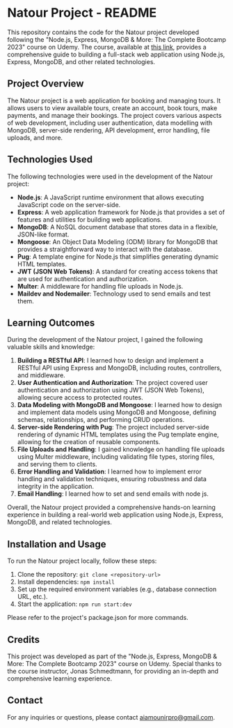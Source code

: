 # Natour Project - README

This repository contains the code for the Natour project developed following the "Node.js, Express, MongoDB & More: The Complete Bootcamp 2023" course on Udemy. The course, available at [this link](https://www.udemy.com/course/nodejs-express-mongodb-bootcamp/), provides a comprehensive guide to building a full-stack web application using Node.js, Express, MongoDB, and other related technologies.

## Project Overview

The Natour project is a web application for booking and managing tours. It allows users to view available tours, create an account, book tours, make payments, and manage their bookings. The project covers various aspects of web development, including user authentication, data modelling with MongoDB, server-side rendering, API development, error handling, file uploads, and more.

## Technologies Used

The following technologies were used in the development of the Natour project:

- **Node.js**: A JavaScript runtime environment that allows executing JavaScript code on the server-side.
- **Express**: A web application framework for Node.js that provides a set of features and utilities for building web applications.
- **MongoDB**: A NoSQL document database that stores data in a flexible, JSON-like format.
- **Mongoose**: An Object Data Modeling (ODM) library for MongoDB that provides a straightforward way to interact with the database.
- **Pug**: A template engine for Node.js that simplifies generating dynamic HTML templates.
- **JWT (JSON Web Tokens)**: A standard for creating access tokens that are used for authentication and authorization.
- **Multer**: A middleware for handling file uploads in Node.js.
- **Maildev and Nodemailer**: Technology used to send emails and test them.

## Learning Outcomes

During the development of the Natour project, I gained the following valuable skills and knowledge:

1.  **Building a RESTful API**: I learned how to design and implement a RESTful API using Express and MongoDB, including routes, controllers, and middleware.
2.  **User Authentication and Authorization**: The project covered user authentication and authorization using JWT (JSON Web Tokens), allowing secure access to protected routes.
3.  **Data Modeling with MongoDB and Mongoose**: I learned how to design and implement data models using MongoDB and Mongoose, defining schemas, relationships, and performing CRUD operations.
4.  **Server-side Rendering with Pug**: The project included server-side rendering of dynamic HTML templates using the Pug template engine, allowing for the creation of reusable components.
5.  **File Uploads and Handling**: I gained knowledge on handling file uploads using Multer middleware, including validating file types, storing files, and serving them to clients.
6.  **Error Handling and Validation**: I learned how to implement error handling and validation techniques, ensuring robustness and data integrity in the application.
7.  **Email Handling**: I learned how to set and send emails with node js.

Overall, the Natour project provided a comprehensive hands-on learning experience in building a real-world web application using Node.js, Express, MongoDB, and related technologies.

## Installation and Usage

To run the Natour project locally, follow these steps:

1.  Clone the repository: `git clone <repository-url>`
2.  Install dependencies: `npm install`
3.  Set up the required environment variables (e.g., database connection URL, etc.).
4.  Start the application: `npm run start:dev`

Please refer to the project's package.json for more commands.

## Credits

This project was developed as part of the "Node.js, Express, MongoDB & More: The Complete Bootcamp 2023" course on Udemy. Special thanks to the course instructor, Jonas Schmedtmann, for providing an in-depth and comprehensive learning experience.

## Contact

For any inquiries or questions, please contact aiamounirpro@gmail.com.
